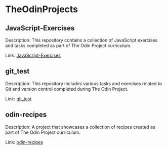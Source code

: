 # TheOdinProjects

## JavaScript-Exercises
Description: This repository contains a collection of JavaScript exercises and tasks completed as part of The Odin Project curriculum.

Link: [JavaScript-Exercises](https://github.com/GideonBature/top-web_development_tasks/JavaScript-Exercises)

## git_test
Description: This repository includes various tasks and exercises related to Git and version control completed during The Odin Project.

Link: [git_test](https://github.com/GideonBature/top-web_development_tasks/git_test)

## odin-recipes
Description: A project that showcases a collection of recipes created as part of The Odin Project curriculum.

Link: [odin-recipes](https://github.com/GideonBature/top-web_development_tasks/odin-recipes)

